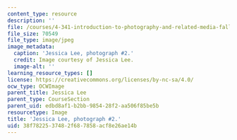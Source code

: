 ```yaml
---
content_type: resource
description: ''
file: /courses/4-341-introduction-to-photography-and-related-media-fall-2007/38f7822537482f687858acf8e26ae14b_lee2.jpg
file_size: 70549
file_type: image/jpeg
image_metadata:
  caption: 'Jessica Lee, photograph #2.'
  credit: Image courtesy of Jessica Lee.
  image-alt: ''
learning_resource_types: []
license: https://creativecommons.org/licenses/by-nc-sa/4.0/
ocw_type: OCWImage
parent_title: Jessica Lee
parent_type: CourseSection
parent_uid: edbd8af1-b2bb-9854-28f2-aa506f85be5b
resourcetype: Image
title: 'Jessica Lee, photograph #2.'
uid: 38f78225-3748-2f68-7858-acf8e26ae14b
---
```

